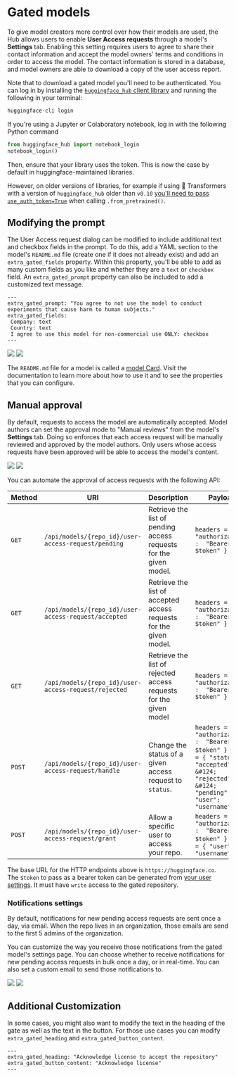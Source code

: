 # Gated models

To give model creators more control over how their models are used, the Hub allows users to enable **User Access requests** through a model's **Settings** tab.
Enabling this setting requires users to agree to share their contact information and accept the model owners' terms and conditions in order to access the model.
The contact information is stored in a database, and model owners are able to download a copy of the user access report.

Note that to download a gated model you'll need to be authenticated. You can log in by installing the [`huggingface_hub` client library](https://huggingface.co/docs/huggingface_hub/index) and running the following in your terminal:

```bash
huggingface-cli login
```

If you're using a Jupyter or Colaboratory notebook, log in with the following Python command

```python
from huggingface_hub import notebook_login
notebook_login()
```

Then, ensure that your library uses the token. This is now the case by default in huggingface-maintained libraries.

However, on older versions of libraries, for example if using 🤗 Transformers with a version of `huggingface_hub` older than `v0.10` [you'll need to pass `use_auth_token=True`](https://huggingface.co/docs/transformers/main/en/main_classes/model#transformers.PreTrainedModel.from_pretrained) when calling `.from_pretrained()`.  

## Modifying the prompt 

The User Access request dialog can be modified to include additional text and checkbox fields in the prompt. To do this, add a YAML section to the model's `README.md` file (create one if it does not already exist) and add an `extra_gated_fields` property. Within this property, you'll be able to add as many custom fields as you like and whether they are a `text` or `checkbox` field. An `extra_gated_prompt` property can also be included to add a customized text message.

```
---
extra_gated_prompt: "You agree to not use the model to conduct experiments that cause harm to human subjects."
extra_gated_fields:
 Company: text
 Country: text
 I agree to use this model for non-commercial use ONLY: checkbox
---
```

<div class="flex justify-center">
<img class="block dark:hidden" src="https://huggingface.co/datasets/huggingface/documentation-images/resolve/main/hub/models-gated.png"/>
<img class="hidden dark:block" src="https://huggingface.co/datasets/huggingface/documentation-images/resolve/main/hub/models-gated-dark.png"/>
</div>

The `README.md` file for a model is called a [model Card](./model-cards). Visit the documentation to learn more about how to use it and to see the properties that you can configure.

## Manual approval

By default, requests to access the model are automatically accepted.
Model authors can set the approval mode to "Manual reviews" from the model's **Settings** tab.
Doing so enforces that each access request will be manually reviewed and approved by the model authors.
Only users whose access requests have been approved will be able to access the model's content.

<div class="flex justify-center">
<img class="block dark:hidden" src="https://huggingface.co/datasets/huggingface/documentation-images/resolve/main/hub/models-gated-manual-approval.png"/>
<img class="hidden dark:block" src="https://huggingface.co/datasets/huggingface/documentation-images/resolve/main/hub/models-gated-manual-approval-dark.png"/>
</div>

You can automate the approval of access requests with the following API:

| Method | URI | Description | Payload |
| ------ | --- | ----------- | -------  |
| `GET` | `/api/models/{repo_id}/user-access-request/pending` | Retrieve the list of pending access requests for the given model. | ```headers = { "authorization" :  "Bearer $token" }``` |
| `GET` | `/api/models/{repo_id}/user-access-request/accepted` | Retrieve the list of accepted access requests for the given model. | ```headers = { "authorization" :  "Bearer $token" }``` |
| `GET` | `/api/models/{repo_id}/user-access-request/rejected` | Retrieve the list of rejected access requests for the given model | ```headers = { "authorization" :  "Bearer $token" }``` |
| `POST` | `/api/models/{repo_id}/user-access-request/handle` | Change the status of a given access request to `status`. | ```headers = { "authorization" :  "Bearer $token" }``` ```json = { "status": "accepted" &#124; "rejected" &#124; "pending", "user": "username" }``` |
| `POST` | `/api/models/{repo_id}/user-access-request/grant` | Allow a specific user to access your repo. | ```headers = { "authorization" :  "Bearer $token" }``` ```json = { "user": "username" } ``` |


The base URL for the HTTP endpoints above is `https://huggingface.co`. The `$token` to pass as a bearer token can be generated from [your user settings](https://huggingface.co/settings/tokens). It must have `write` access to the gated repository.

### Notifications settings

By default, notifications for new pending access requests are sent once a day, via email.
When the repo lives in an organization, those emails are send to the first 5 admins of the organization.

You can customize the way you receive those notifications from the gated model's settings page.
You can choose whether to receive notifications for new pending access requests in bulk once a day, or in real-time.
You can also set a custom email to send those notifications to.

<div class="flex justify-center">
<img class="block dark:hidden" src="https://huggingface.co/datasets/huggingface/documentation-images/resolve/main/hub/models-gated-notifications.png"/>
<img class="hidden dark:block" src="https://huggingface.co/datasets/huggingface/documentation-images/resolve/main/hub/models-gated-notifications-dark.png"/>
</div>


## Additional Customization

In some cases, you might also want to modify the text in the heading of the gate as well as the text in the button. For those use cases you can modify `extra_gated_heading` and `extra_gated_button_content`.

```
---
extra_gated_heading: "Acknowledge license to accept the repository"
extra_gated_button_content: "Acknowledge license"
---
```